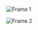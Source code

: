 
![Frame 1](https://github.com/Zaki-Eboo/Flutter_sqlflite_gitX_notes/assets/113374290/7d13f8a0-adf4-486c-a5e7-1a3792901472)

![Frame 2](https://github.com/Zaki-Eboo/Flutter_sqlflite_gitX_notes/assets/113374290/d93972fa-d1c4-4ecb-a6e5-50cc5b51fc7e)

